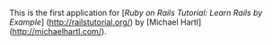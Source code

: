 This is the first application for 
[*Ruby on Rails Tutorial: Learn Rails by 
Example*] (http://railstutorial.org/)
by [Michael Hartl] (http://michaelhartl.com/). 

